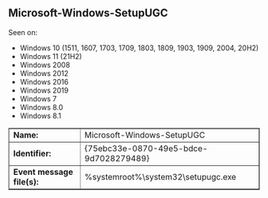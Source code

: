 ## Microsoft-Windows-SetupUGC

Seen on:
* Windows 10 (1511, 1607, 1703, 1709, 1803, 1809, 1903, 1909, 2004, 20H2)
* Windows 11 (21H2)
* Windows 2008
* Windows 2012
* Windows 2016
* Windows 2019
* Windows 7
* Windows 8.0
* Windows 8.1

<table border="1" class="docutils">
  <tbody>
    <tr>
      <td><b>Name:</b></td>
      <td>Microsoft-Windows-SetupUGC</td>
    </tr>
    <tr>
      <td><b>Identifier:</b></td>
      <td>{75ebc33e-0870-49e5-bdce-9d7028279489}</td>
    </tr>
    <tr>
      <td><b>Event message file(s):</b></td>
      <td>%systemroot%\system32\setupugc.exe</td>
    </tr>
  </tbody>
</table>

&nbsp;

